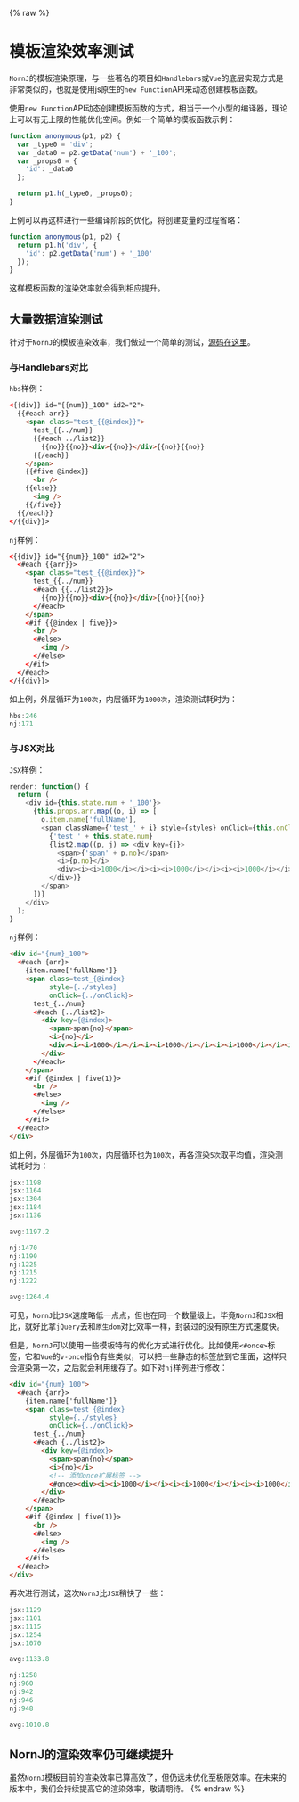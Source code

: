 {% raw %}
# 模板渲染效率测试

`NornJ`的模板渲染原理，与一些著名的项目如`Handlebars`或`Vue`的底层实现方式是非常类似的，也就是使用js原生的`new Function`API来动态创建模板函数。

使用`new Function`API动态创建模板函数的方式，相当于一个小型的编译器，理论上可以有无上限的性能优化空间。例如一个简单的模板函数示例：

```js
function anonymous(p1, p2) {
  var _type0 = 'div';
  var _data0 = p2.getData('num') + '_100';
  var _props0 = {
    'id': _data0
  };

  return p1.h(_type0, _props0);
}
```

上例可以再这样进行一些编译阶段的优化，将创建变量的过程省略：

```js
function anonymous(p1, p2) {
  return p1.h('div', {
    'id': p2.getData('num') + '_100'
  });
}
```

这样模板函数的渲染效率就会得到相应提升。

## 大量数据渲染测试

针对于`NornJ`的模板渲染效率，我们做过一个简单的测试，[源码在这里](https://github.com/joe-sky/nornj/blob/master/test/misc/testSpeed.spec.js)。

### 与Handlebars对比

`hbs`样例：

```html
<{{div}} id="{{num}}_100" id2="2">
  {{#each arr}}
    <span class="test_{{@index}}">
      test_{{../num}}
      {{#each ../list2}}
        {{no}}{{no}}<div>{{no}}</div>{{no}}{{no}}
      {{/each}}
    </span>
    {{#five @index}}
      <br />
    {{else}}
      <img />
    {{/five}}
  {{/each}}
</{{div}}>
```

`nj`样例：

```html
<{{div}} id="{{num}}_100" id2="2">
  <#each {{arr}}>
    <span class="test_{{@index}}">
      test_{{../num}}
      <#each {{../list2}}>
        {{no}}{{no}}<div>{{no}}</div>{{no}}{{no}}
      </#each>
    </span>
    <#if {{@index | five}}>
      <br />
      <#else>
        <img />
      </#else>
    </#if>
  </#each>
</{{div}}>
```

如上例，外层循环为`100次`，内层循环为`1000次`，渲染测试耗时为：

```js
hbs:246
nj:171
```

### 与JSX对比

`JSX`样例：

```js
render: function() {
  return (
    <div id={this.state.num + '_100'}>
      {this.props.arr.map((o, i) => [
        o.item.name['fullName'],
        <span className={'test_' + i} style={styles} onClick={this.onClick}>
          {'test_' + this.state.num}
          {list2.map((p, j) => <div key={j}>
            <span>{'span' + p.no}</span>
            <i>{p.no}</i>
            <div><i><i>1000</i></i><i><i>1000</i></i><i><i>1000</i></i><i><i>1000</i></i><i><i>1000</i></i></div>
          </div>)}
        </span>
      ])}
    </div>
  );
}
```

`nj`样例：

```html
<div id="{num}_100">
  <#each {arr}>
    {item.name['fullName']}
    <span class=test_{@index}
          style={../styles}
          onClick={../onClick}>
      test_{../num}
      <#each {../list2}>
        <div key={@index}>
          <span>span{no}</span>
          <i>{no}</i>
          <div><i><i>1000</i></i><i><i>1000</i></i><i><i>1000</i></i><i><i>1000</i></i><i><i>1000</i></i></div>
        </div>
      </#each>
    </span>
    <#if {@index | five(1)}>
      <br />
      <#else>
        <img />
      </#else>
    </#if>
  </#each>
</div>
```

如上例，外层循环为`100次`，内层循环也为`100次`，再各渲染`5次`取平均值，渲染测试耗时为：

```js
jsx:1198
jsx:1164
jsx:1304
jsx:1184
jsx:1136

avg:1197.2

nj:1470
nj:1190
nj:1225
nj:1215
nj:1222

avg:1264.4
```

可见，`NornJ`比`JSX`速度略低一点点，但也在同一个数量级上。毕竟`NornJ`和`JSX`相比，就好比拿`jQuery`去和`原生dom`对比效率一样，封装过的没有原生方式速度快。

但是，`NornJ`可以使用一些模板特有的优化方式进行优化。比如使用`<#once>`标签，它和`Vue`的`v-once`指令有些类似，可以把一些静态的标签放到它里面，这样只会渲染第一次，之后就会利用缓存了。如下对`nj`样例进行修改：

```html
<div id="{num}_100">
  <#each {arr}>
    {item.name['fullName']}
    <span class=test_{@index}
          style={../styles}
          onClick={../onClick}>
      test_{../num}
      <#each {../list2}>
        <div key={@index}>
          <span>span{no}</span>
          <i>{no}</i>
          <!-- 添加once扩展标签 -->
          <#once><div><i><i>1000</i></i><i><i>1000</i></i><i><i>1000</i></i><i><i>1000</i></i><i><i>1000</i></i></div></#once>
        </div>
      </#each>
    </span>
    <#if {@index | five(1)}>
      <br />
      <#else>
        <img />
      </#else>
    </#if>
  </#each>
</div>
```

再次进行测试，这次`NornJ`比`JSX`稍快了一些：

```js
jsx:1129
jsx:1101
jsx:1115
jsx:1254
jsx:1070

avg:1133.8

nj:1258
nj:960
nj:942
nj:946
nj:948

avg:1010.8
```

## NornJ的渲染效率仍可继续提升

虽然`NornJ`模板目前的渲染效率已算高效了，但仍远未优化至极限效率。在未来的版本中，我们会持续提高它的渲染效率，敬请期待。
{% endraw %}